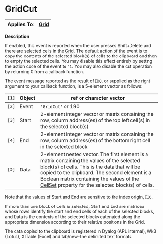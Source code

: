 




<h1 class="heading"><span class="name">GridCut</span></h1>

| Applies To: | [Grid](./grid.md) |
| --- | ---  |


**Description**


If enabled, this event is reported when the user presses Shift+Delete and there are selected cells in the [Grid](./grid.md). The default action of the event is to copy the contents of the selected block(s) of cells to the clipboard and then to empty the selected cells. You may disable this effect entirely by setting the action code of the event to `¯1`. You may also disable the cut operation by returning 0 from a callback function.


The event message reported as the result of [`⎕DQ`](../../Language/System%20Functions/dq.htm), or supplied as the right argument to your callback function, is a 5-element vector as follows:


| `[1]` | Object | ref or character vector |
| --- | --- | ---  |
| `[2]` | Event | `'GridCut'` or 190 |
| `[3]` | Start | 2-element integer vector or matrix containing the row, column address(es) of the top left cell(s) in the selected block(s) |
| `[4]` | End | 2-element integer vector or matrix containing the row, column address(es) of the bottom right cell in the selected block |
| `[5]` | Data | 2-element nested vector. The first element is a matrix containing the values of the selected block(s) of cells. This is the data that will be copied to the clipboard. The second element is a Boolean matrix containing the values of the [CellSet](./cellset.md) property for the selected block(s) of cells. |


Note that the values of Start and End are sensitive to the index origin, `⎕IO`.


If more than one block of cells is selected, Start and End are matrices whose rows identify the start and end cells of each of the selected blocks, and Data is the contents of the selected blocks catenated along the appropriate dimension according to their relative positions in the Grid.


The data copied to the clipboard is registered in Dyalog (APL internal), Wk3 (Lotus), XlTable (Excel) and tab/new-line delimited text formats.



